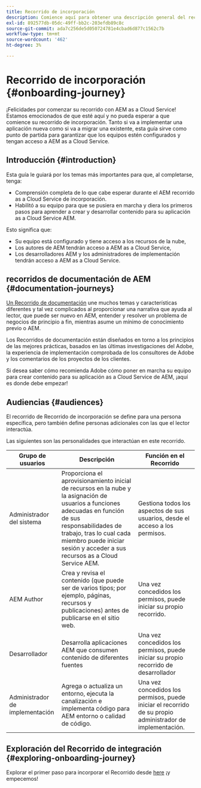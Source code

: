 ```yaml
---
title: Recorrido de incorporación
description: Comience aquí para obtener una descripción general del recorrido de incorporación guiada disponible para comprender la experiencia de integración.
exl-id: 892577db-05dc-49ff-bb2c-203efdb89c8c
source-git-commit: ada7c256de5d050724781e4cbad6d877c1562c7b
workflow-type: tm+mt
source-wordcount: '462'
ht-degree: 3%

---
```


# Recorrido de incorporación {#onboarding-journey}

¡Felicidades por comenzar su recorrido con AEM as a Cloud Service! Estamos emocionados de que esté aquí y no pueda esperar a que comience su recorrido de incorporación. Tanto si va a implementar una aplicación nueva como si va a migrar una existente, esta guía sirve como punto de partida para garantizar que los equipos estén configurados y tengan acceso a AEM as a Cloud Service.

## Introducción {#introduction}

Esta guía le guiará por los temas más importantes para que, al completarse, tenga:

* Comprensión completa de lo que cabe esperar durante el AEM recorrido as a Cloud Service de incorporación.
* Habilitó a su equipo para que se pusiera en marcha y diera los primeros pasos para aprender a crear y desarrollar contenido para su aplicación as a Cloud Service AEM.

Esto significa que:

* Su equipo está configurado y tiene acceso a los recursos de la nube,
* Los autores de AEM tendrán acceso a AEM as a Cloud Service,
* Los desarrolladores AEM y los administradores de implementación tendrán acceso a AEM as a Cloud Service.

## recorridos de documentación de AEM {#documentation-journeys}

[Un Recorrido de documentación](/help/journey-documentation/documentation-journeys.md) une muchos temas y características diferentes y tal vez complicados al proporcionar una narrativa que ayuda al lector, que puede ser nuevo en AEM, entender y resolver un problema de negocios de principio a fin, mientras asume un mínimo de conocimiento previo o AEM.

Los Recorridos de documentación están diseñados en torno a los principios de las mejores prácticas, basados en las últimas investigaciones del Adobe, la experiencia de implementación comprobada de los consultores de Adobe y los comentarios de los proyectos de los clientes.

Si desea saber cómo recomienda Adobe cómo poner en marcha su equipo para crear contenido para su aplicación as a Cloud Service de AEM, ¡aquí es donde debe empezar!

## Audiencias {#audiences}

El recorrido de Recorrido de incorporación se define para una persona específica, pero también define personas adicionales con las que el lector interactúa.

Las siguientes son las personalidades que interactúan en este recorrido.

| Grupo de usuarios | Descripción | Función en el Recorrido |
|---|---|---|
| Administrador del sistema | Proporciona el aprovisionamiento inicial de recursos en la nube y la asignación de usuarios a funciones adecuadas en función de sus responsabilidades de trabajo, tras lo cual cada miembro puede iniciar sesión y acceder a sus recursos as a Cloud Service AEM. | Gestiona todos los aspectos de sus usuarios, desde el acceso a los permisos. |
| AEM Author | Crea y revisa el contenido (que puede ser de varios tipos; por ejemplo, páginas, recursos y publicaciones) antes de publicarse en el sitio web. | Una vez concedidos los permisos, puede iniciar su propio recorrido. |
| Desarrollador | Desarrolla aplicaciones AEM que consumen contenido de diferentes fuentes | Una vez concedidos los permisos, puede iniciar su propio recorrido de desarrollador |
| Administrador de implementación | Agrega o actualiza un entorno, ejecuta la canalización e implementa código para AEM entorno o calidad de código. | Una vez concedidos los permisos, puede iniciar el recorrido de su propio administrador de implementación. |

## Exploración del Recorrido de integración {#exploring-onboarding-journey}

Explorar el primer paso para incorporar el Recorrido desde [here](/help/journey-onboarding/sysadmin/get-started-onboarding-journey.md) ¡y empecemos!
